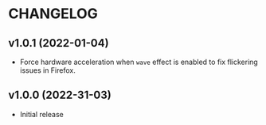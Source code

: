 # CHANGELOG

## v1.0.1 (2022-01-04)

- Force hardware acceleration when `wave` effect is enabled to fix flickering issues in Firefox.

## v1.0.0 (2022-31-03)

- Initial release

